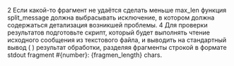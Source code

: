  2  Если какой-то фрагмент не удаётся сделать меньше max_len функция split_message должна выбрасывать исключение, в
котором должна содержаться детализация возникшей проблемы.
4  Для проверки результатов подготовьте скрипт, который будет выполнять чтение исходного сообщения из текстового файла,
и выводить на стандартный вывод (   ) результат обработки, разделяя фрагменты строкой в формате
stdout
fragment #{number}: {fragmen_length} chars.